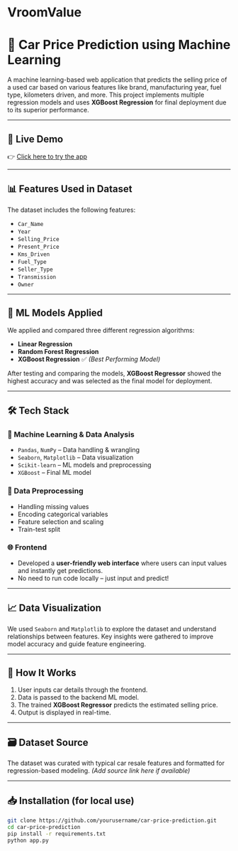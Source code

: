 # VroomValue
# 🚗 Car Price Prediction using Machine Learning

A machine learning-based web application that predicts the selling price of a used car based on various features like brand, manufacturing year, fuel type, kilometers driven, and more. This project implements multiple regression models and uses **XGBoost Regression** for final deployment due to its superior performance.

---

## 🔗 Live Demo

👉 [Click here to try the app](https://vroomvalue-stkgz6uz7c8mlwaejcbxpe.streamlit.app/)

---

## 📊 Features Used in Dataset

The dataset includes the following features:

- `Car_Name`
- `Year`
- `Selling_Price`
- `Present_Price`
- `Kms_Driven`
- `Fuel_Type`
- `Seller_Type`
- `Transmission`
- `Owner`

---

## 🧠 ML Models Applied

We applied and compared three different regression algorithms:

- **Linear Regression**
- **Random Forest Regression**
- **XGBoost Regression** ✅ *(Best Performing Model)*

After testing and comparing the models, **XGBoost Regressor** showed the highest accuracy and was selected as the final model for deployment.

---

## 🛠️ Tech Stack

### 📌 Machine Learning & Data Analysis
- `Pandas`, `NumPy` – Data handling & wrangling
- `Seaborn`, `Matplotlib` – Data visualization
- `Scikit-learn` – ML models and preprocessing
- `XGBoost` – Final ML model

### 🧹 Data Preprocessing
- Handling missing values
- Encoding categorical variables
- Feature selection and scaling
- Train-test split

### 🌐 Frontend
- Developed a **user-friendly web interface** where users can input values and instantly get predictions.
- No need to run code locally – just input and predict!

---

## 📈 Data Visualization

We used `Seaborn` and `Matplotlib` to explore the dataset and understand relationships between features. Key insights were gathered to improve model accuracy and guide feature engineering.

---

## 🚀 How It Works

1. User inputs car details through the frontend.
2. Data is passed to the backend ML model.
3. The trained **XGBoost Regressor** predicts the estimated selling price.
4. Output is displayed in real-time.

---

## 🗃️ Dataset Source

The dataset was curated with typical car resale features and formatted for regression-based modeling. *(Add source link here if available)*

---

## 📥 Installation (for local use)

```bash
git clone https://github.com/yourusername/car-price-prediction.git
cd car-price-prediction
pip install -r requirements.txt
python app.py
